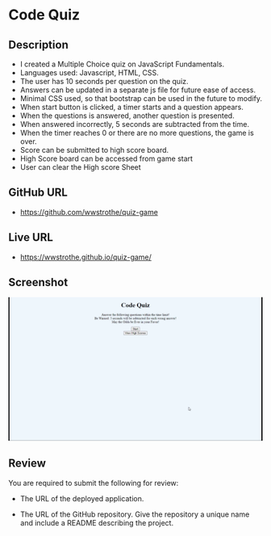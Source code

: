 # Code Quiz

## Description

- I created a Multiple Choice quiz on JavaScript Fundamentals. 
- Languages used: Javascript, HTML, CSS.
- The user has 10 seconds per question on the quiz. 
- Answers can be updated in a separate js file for future ease of access.
- Minimal CSS used, so that bootstrap can be used in the future to modify.
- When start button is clicked, a timer starts and a question appears. 
- When the questions is answered, another question is presented.
- When answered incorrectly, 5 seconds are subtracted from the time.
- When the timer reaches 0 or there are no more questions, the game is over.
- Score can be submitted to high score board.
- High Score board can be accessed from game start
- User can clear the High score Sheet


## GitHub URL

- https://github.com/wwstrothe/quiz-game

## Live URL

- https://wwstrothe.github.io/quiz-game/


## Screenshot
![quiz game](/assets/images/2022-03-06_21-28-32.gif)

## Review

You are required to submit the following for review:

* The URL of the deployed application.

* The URL of the GitHub repository. Give the repository a unique name and include a README describing the project.

